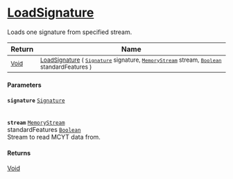 # [LoadSignature](./SigComp19OnlineLoader-100664043.md)

Loads one signature from specified stream.

| Return | Name | 
| --- | --- | 
| <sub>[Void](https://docs.microsoft.com/en-us/dotnet/api/System.Void)</sub>| <sub>[LoadSignature](./SigComp19OnlineLoader-100664043.md) ( [`Signature`](./../../Signature.md) signature, [`MemoryStream`](https://docs.microsoft.com/en-us/dotnet/api/System.IO.MemoryStream) stream, [`Boolean`](https://docs.microsoft.com/en-us/dotnet/api/System.Boolean) standardFeatures )</sub>| <br>


#### Parameters
**`signature`**  [`Signature`](./../../Signature.md)<br><br><br>**`stream`**  [`MemoryStream`](https://docs.microsoft.com/en-us/dotnet/api/System.IO.MemoryStream)<br> standardFeatures  [`Boolean`](https://docs.microsoft.com/en-us/dotnet/api/System.Boolean)<br>Stream to read MCYT data from.
#### Returns
[Void](https://docs.microsoft.com/en-us/dotnet/api/System.Void)